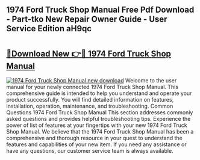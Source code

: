 ## 1974 Ford Truck Shop Manual Free Pdf Download - Part-tko New Repair Owner Guide - User Service Edition aH9qc

# <h2><a href="http://bc41174.oget.top/?id=1974+Ford+Truck+Shop+Manual">🔗Download New 👉🔴 1974 Ford Truck Shop Manual</a></h2>

[![1974 Ford Truck Shop Manual new download](https://i.imgur.com/5g1atiW.png)](http://bc41174.oget.top/?id=1974+Ford+Truck+Shop+Manual)
Welcome to the user manual for your newly connected 1974 Ford Truck Shop Manual. This comprehensive guide is intended to help you understand and operate your product successfully. You will find detailed information on features, installation, operation, maintenance, and troubleshooting. Common Questions 1974 Ford Truck Shop Manual This section addresses commonly asked questions and provides helpful troubleshooting tips. Experience the power of list of features at your fingertips with your new 1974 Ford Truck Shop Manual. We believe that the 1974 Ford Truck Shop Manual has been a comprehensive and thorough resource in your quest to understand the features and capabilities of your new item. If you need any assistance or have any questions, our customer service team is always available.
